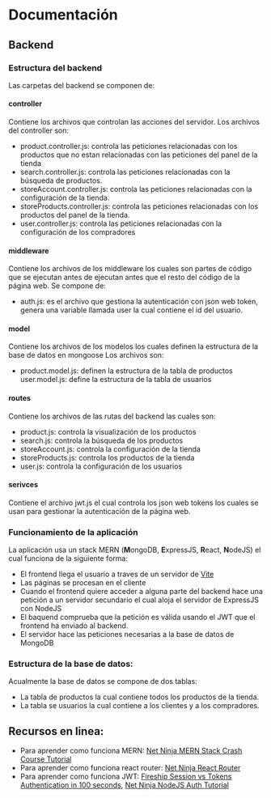 # Documentación

## Backend

### Estructura del backend

Las carpetas del backend se componen de:
#### controller
Contiene los archivos que controlan las acciones del servidor.
Los archivos del controller son:
- product.controller.js: controla las peticiones relacionadas con los productos que no estan relacionadas con las peticiones del panel de la tienda
- search.controller.js: controla las peticiones relacionadas con la búsqueda de productos.
- storeAccount.controller.js: controla las peticiones relacionadas con la configuración de la tienda.
- storeProducts.controller.js: controla las peticiones relacionadas con los productos del panel de la tienda.
- user.controller.js: controla las peticiones relacionadas con la configuración de los compradores
#### middleware
Contiene los archivos de los middleware los cuales son partes de código que se ejecutan antes de ejecutan antes que el resto del código de la página web.
Se compone de:
- auth.js: es el archivo que gestiona la autenticación con json web token, genera una variable llamada user la cual contiene el id del usuario.
#### model
Contiene los archivos de los modelos los cuales definen la estructura de la base de datos en mongoose
Los archivos son:
- product.model.js: definen la estructura de la tabla de productos
user.model.js: define la estructura de la tabla de usuarios
#### routes
Contiene los archivos de las rutas del backend las cuales son:
- product.js: controla la visualización de los productos
- search.js: controla la búsqueda de los productos
- storeAccount.js: controla la configuración de la tienda
- storeProducts.js: controla los productos de la tienda
- user.js: controla la configuración de los usuarios
#### serivces
Contiene el archivo jwt.js el cual controla los json web tokens los cuales se usan para gestionar la autenticación de la página web.
### Funcionamiento de la aplicación
La aplicación usa un stack MERN (**M**ongoDB, **E**xpressJS, **R**eact, **N**odeJS) el cual funciona de la siguiente forma:
- El frontend llega el usuario a traves de un servidor de [Vite](https://vitejs.dev/)
- Las páginas se procesan en el cliente
- Cuando el frontend quiere acceder a alguna parte del backend hace una petición a un servidor secundario el cual aloja el servidor de ExpressJS con NodeJS
- El baquend comprueba que la petición es válida usando el JWT que el frontend ha enviado al backend.
- El servidor hace las peticiones necesarias a la base de datos de MongoDB

### Estructura de la base de datos:
Acualmente la base de datos se compone de dos tablas:
- La tabla de productos la cual contiene todos los productos de la tienda.
- La tabla se usuarios la cual contiene a los clientes y a los compradores.
## Recursos en linea:
- Para aprender como funciona MERN: [Net Ninja MERN Stack Crash Course Tutorial](https://www.youtube.com/playlist?list=PL4cUxeGkcC9iJ_KkrkBZWZRHVwnzLIoUE)
- Para aprender como funciona react router: [Net Ninja React Router](https://www.youtube.com/playlist?list=PL4cUxeGkcC9iVKmtNuCeIswnQ97in2GGf)
- Para aprender como funciona JWT: [Fireship Session vs Tokens Authentication in 100 seconds](https://www.youtube.com/watch?v=UBUNrFtufWo), [Net Ninja NodeJS Auth Tutorial](https://www.youtube.com/playlist?list=PL4cUxeGkcC9iqqESP8335DA5cRFp8loyp)